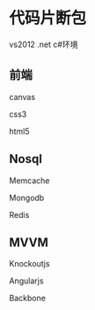 代码片断包
=============
vs2012 .net c#环境

前端
-----

canvas

css3

html5

Nosql
-----

Memcache

Mongodb

Redis

MVVM
-----
Knockoutjs

Angularjs

Backbone

